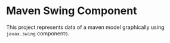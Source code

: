 # Maven Swing Component

This project represents data of a maven model graphically using `javax.swing` components.
